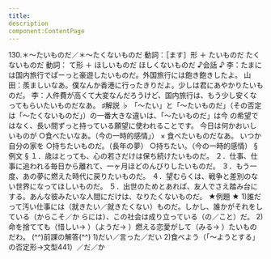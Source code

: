 ```yaml
---
title:
description
component:ContentPage
---
```



130.＊～たいものだ／＊～たくないものだ
動詞：［ます］形 ＋ たいものだ
たくないものだ
動詞： て形 ＋ ほしいものだ
ほしくないものだ
♪会話 ♪
李：たまには国内旅行でぱーっと豪遊したいものだ。外国旅行には飽き飽きしたよ。 山田：羨ましいなあ。僕なんか香港に行ったきりだよ。少しは君にあやかりたいものだ。
李：人件費が高くて大変なんだろうけど、国内旅行は、もう少し安くなってもらいたいものだなあ。
♯解説 ♭
「～たい」と「～たいものだ」（その否定は「～たくないものだ」）の一番大きな違いは、「～たいものだ」は今 の希望ではなく、長い間ずっと持っている願望に使われることです。
今日は何かおいしいものが
○食べたいなあ。（今の一時的感情」）
× 食べたいものだなあ。 いつか自分の家を
○持ちたいものだ。（長年の夢）
○持ちたい。（今の一時的感情）
§例文 §
１．歳はとっても、心の若さだけは保ち続けたいものだ。
２．仕事、仕事に追われる毎日から離れて、一ヶ月ほどのんびりしたいものだ。
３．もう一度、あの夢に燃えた時代に戻りたいものだ。
４．望むらくは、戦争と差別のない世界になってほしいものだ。
５．出世のためとあれば、友人でさえ踏み台にする。あんな彼みたいな人間にだけは、なりたくないものだ。
★例題 ★
1)誰だって汚い仕事には（就きたい／就きたくない）ものだ。しかし、誰かがそれをしている（からこそ／か
らには）、この社会は成り立っている（の／こと）だ。
2)命を捨てても（惜しい→ ）（ようだ→ ）燃える恋愛がして（みる→ ）たいものだわ。
(^^)前課の解答(^^)
1)だい／言った／だい
2)食べよう（「～ようとする」の否定形→文型441）／だ／か
